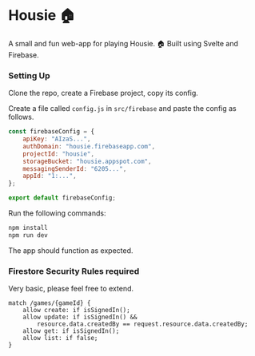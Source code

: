 # Housie 🏠

A small and fun web-app for playing Housie. 🏠 Built using Svelte and Firebase.

### Setting Up

Clone the repo, create a Firebase project, copy its config.

Create a file called `config.js` in `src/firebase` and paste the config as follows.

```javascript
const firebaseConfig = {
	apiKey: "AIzaS...",
	authDomain: "housie.firebaseapp.com",
	projectId: "housie",
	storageBucket: "housie.appspot.com",
	messagingSenderId: "6205...",
	appId: "1:...",
};

export default firebaseConfig;
```

Run the following commands:

```bash
npm install
npm run dev
```

The app should function as expected.

### Firestore Security Rules required

Very basic, please feel free to extend.

```
match /games/{gameId} {
    allow create: if isSignedIn();
    allow update: if isSignedIn() &&
        resource.data.createdBy == request.resource.data.createdBy;
    allow get: if isSignedIn();
    allow list: if false;
}
```
